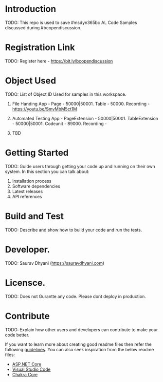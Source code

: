 # Introduction 
TODO: This repo is used to save #msdyn365bc AL Code Samples discussed during #bcopendiscussion.

# Registration Link
TODO: Register here - https://bit.ly/bcopendiscussion

# Object Used 
TODO: List of Object ID Used for samples in this workspace.
1.	File Handing App - 
        Page      - 50000|50001.
        Table     - 50000.
        Recording - https://youtu.be/SmvMbM5ct1M

2.	Automated Testing App - 
        PageExtension  - 50000|50001.
        TableExtension - 50000|50001.
        Codeunit       - 89000. 
        Recording      -
        
3.  TBD

# Getting Started
TODO: Guide users through getting your code up and running on their own system. In this section you can talk about:
1.	Installation process
2.	Software dependencies
3.	Latest releases
4.	API references

# Build and Test
TODO: Describe and show how to build your code and run the tests. 

# Developer.
TODO: Saurav Dhyani (https://sauravdhyani.com)

# Licensce.
TODO: Does not Gurantte any code. Please dont deploy in production.

# Contribute
TODO: Explain how other users and developers can contribute to make your code better. 

If you want to learn more about creating good readme files then refer the following [guidelines](https://docs.microsoft.com/en-us/azure/devops/repos/git/create-a-readme?view=azure-devops). You can also seek inspiration from the below readme files:
- [ASP.NET Core](https://github.com/aspnet/Home)
- [Visual Studio Code](https://github.com/Microsoft/vscode)
- [Chakra Core](https://github.com/Microsoft/ChakraCore)